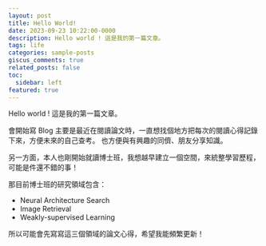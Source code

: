 ```yaml
---
layout: post
title: Hello World!
date: 2023-09-23 10:22:00-0000
description: Hello world ! 這是我的第一篇文章。
tags: life
categories: sample-posts
giscus_comments: true
related_posts: false
toc:
  sidebar: left
featured: true
---
```


Hello world ! 這是我的第一篇文章。

會開始寫 Blog 主要是最近在閱讀論文時，一直想找個地方把每次的閱讀心得記錄下來，方便未來的自己查考。
也方便與有興趣的同儕、朋友分享知識。

另一方面，本人也剛開始就讀博士班，我想越早建立一個空間，來統整學習歷程，可能是件還不錯的事！

那目前博士班的研究領域包含：
- Neural Architecture Search
- Image Retrieval
- Weakly-supervised Learning

所以可能會先寫寫這三個領域的論文心得，希望我能頻繁更新！